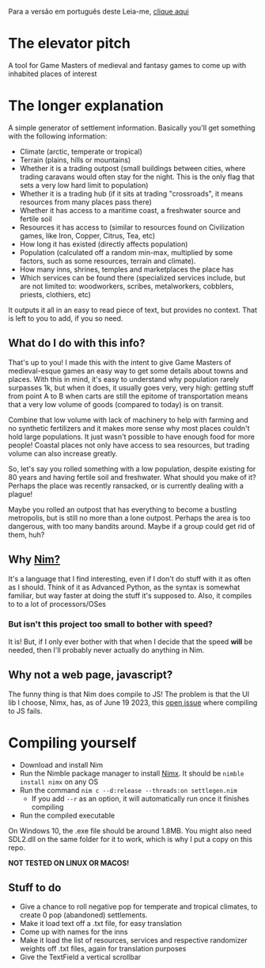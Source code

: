 Para a versão em português deste Leia-me, [clique aqui](https://github.com/ACDouble/f_settlementgenerator/blob/main/README_PTBR.md)

# The elevator pitch
A tool for Game Masters of medieval and fantasy games to come up with inhabited places of interest

# The longer explanation
A simple generator of settlement information. Basically you'll get something with the following information:
* Climate (arctic, temperate or tropical)
* Terrain (plains, hills or mountains)
* Whether it is a trading outpost (small buildings between cities, where trading caravans would often stay for the night. This is the only flag that sets a very low hard limit to population)
* Whether it is a trading hub (if it sits at trading "crossroads", it means resources from many places pass there)
* Whether it has access to a maritime coast, a freshwater source and fertile soil
* Resources it has access to (similar to resources found on Civilization games, like Iron, Copper, Citrus, Tea, etc)
* How long it has existed (directly affects population)
* Population (calculated off a random min-max, multiplied by some factors, such as some resources, terrain and climate).
* How many inns, shrines, temples and marketplaces the place has
* Which services can be found there (specialized services include, but are not limited to: woodworkers, scribes, metalworkers, cobblers, priests, clothiers, etc)

It outputs it all in an easy to read piece of text, but provides no context. That is left to you to add, if you so need.

## What do I do with this info?
That's up to you! I made this with the intent to give Game Masters of medieval-esque games an easy way to get some details about towns and places. With this in mind, it's easy to understand why population rarely surpasses 1k, but when it does, it usually goes very, very high: getting stuff from point A to B when carts are still the epitome of transportation means that a very low volume of goods (compared to today) is on transit.

Combine that low volume with lack of machinery to help with farming and no synthetic fertilizers and it makes more sense why most places couldn't hold large populations. It just wasn't possible to have enough food for more people! Coastal places not only have access to sea resources, but trading volume can also increase greatly.

So, let's say you rolled something with a low population, despite existing for 80 years and having fertile soil and freshwater. What should you make of it? Perhaps the place was recently ransacked, or is currently dealing with a plague!

Maybe you rolled an outpost that has everything to become a bustling metropolis, but is still no more than a lone outpost. Perhaps the area is too dangerous, with too many bandits around. Maybe if a group could get rid of them, huh?

## Why [Nim?](https://nim-lang.org/)
It's a language that I find interesting, even if I don't do stuff with it as often as I should. Think of it as Advanced Python, as the syntax is somewhat familiar, but way faster at doing the stuff it's supposed to. Also, it compiles to to a lot of processors/OSes

### But isn't this project too small to bother with speed?
It is! But, if I only ever bother with that when I decide that the speed **will** be needed, then I'll probably never actually do anything in Nim.

## Why not a web page, javascript?
The funny thing is that Nim does compile to JS! The problem is that the UI lib I choose, Nimx, has, as of June 19 2023, this [open issue](https://github.com/yglukhov/nimx/issues/520) where compiling to JS fails.

# Compiling yourself
* Download and install Nim
* Run the Nimble package manager to install [Nimx](https://github.com/yglukhov/nimx). It should be `nimble install nimx` on any OS
* Run the command `nim c --d:release --threads:on settlegen.nim`
  * If you add `--r` as an option, it will automatically run once it finishes compiling
* Run the compiled executable

On Windows 10, the .exe file should be around 1.8MB. You might also need SDL2.dll on the same folder for it to work, which is why I put a copy on this repo.

**NOT TESTED ON LINUX OR MACOS!**

## Stuff to do
* Give a chance to roll negative pop for temperate and tropical climates, to create 0 pop (abandoned) settlements.
* Make it load text off a .txt file, for easy translation
* Come up with names for the inns
* Make it load the list of resources, services and respective randomizer weights off .txt files, again for translation purposes
* Give the TextField a vertical scrollbar
